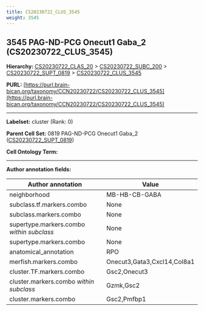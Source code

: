 ```yaml
---
title: CS20230722_CLUS_3545
weight: 3545
---
```

## 3545 PAG-ND-PCG Onecut1 Gaba_2 (CS20230722_CLUS_3545)
<b>Hierarchy: </b>
[CS20230722_CLAS_20](../CS20230722_CLAS_20) >
[CS20230722_SUBC_200](../CS20230722_SUBC_200) >
[CS20230722_SUPT_0819](../CS20230722_SUPT_0819) >
[CS20230722_CLUS_3545](../CS20230722_CLUS_3545)

**PURL:** [https://purl.brain-bican.org/taxonomy/CCN20230722/CS20230722_CLUS_3545](https://purl.brain-bican.org/taxonomy/CCN20230722/CS20230722_CLUS_3545)

---


**Labelset:** cluster (Rank: 0)

**Parent Cell Set:** 0819 PAG-ND-PCG Onecut1 Gaba_2 ([CS20230722_SUPT_0819](../CS20230722_SUPT_0819))



**Cell Ontology Term:** 

[MARKER GENES.]: #


---

[TRANSFERRED ANNOTATIONS.]: #


[AUTHOR ANNOTATION FIELDS.]: #


**Author annotation fields:**

| Author annotation | Value |
|-------------------|-------|
|neighborhood|MB-HB-CB-GABA|
|subclass.tf.markers.combo|None|
|subclass.markers.combo|None|
|supertype.markers.combo _within subclass_|None|
|supertype.markers.combo|None|
|anatomical_annotation|RPO|
|merfish.markers.combo|Onecut3,Gata3,Cxcl14,Col8a1|
|cluster.TF.markers.combo|Gsc2,Onecut3|
|cluster.markers.combo _within subclass_|Gzmk,Gsc2|
|cluster.markers.combo|Gsc2,Pmfbp1|
